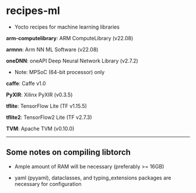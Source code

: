 # recipes-ml

- Yocto recipes for machine learning libraries

__arm-computelibrary__: ARM ComputeLibrary (v22.08)

__armnn__: Arm NN ML Software (v22.08)

__oneDNN__: oneAPI Deep Neural Network Library (v2.7.2)
  - Note: MPSoC (64-bit processor) only

__caffe__: Caffe v1.0

__PyXIR__: Xilinx PyXIR (v0.3.5)

__tflite__: TensorFlow Lite (TF v1.15.5)

__tflite2__: TensorFlow2 Lite (TF v2.7.3)

__TVM__: Apache TVM (v0.10.0)

***

## Some notes on compiling libtorch

- Ample amount of RAM will be necessary (preferably >= 16GB)

- yaml (pyyaml), dataclasses, and typing_extensions packages are necessary for configuration
